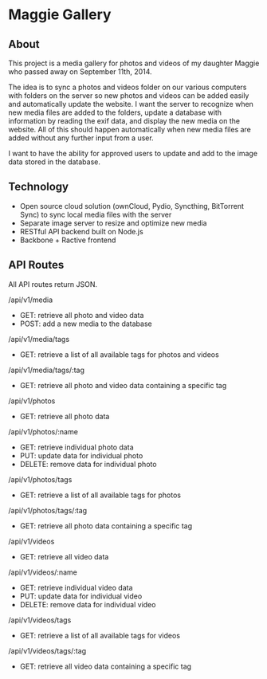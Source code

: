 # Maggie Gallery

## About

This project is a media gallery for photos and videos of my daughter Maggie who passed away on September 11th, 2014. 

The idea is to sync a photos and videos folder on our various computers with folders on the server so new photos and videos can be added easily and automatically update the website. I want the server to recognize when new media files are added to the folders, update a database with information by reading the exif data, and display the new media on the website. All of this should happen automatically when new media files are added without any further input from a user.

I want to have the ability for approved users to update and add to the image data stored in the database. 

## Technology

* Open source cloud solution (ownCloud, Pydio, Syncthing, BitTorrent Sync) to sync local media files with the server
* Separate image server to resize and optimize new media
* RESTful API backend built on Node.js
* Backbone + Ractive frontend

## API Routes

All API routes return JSON.

/api/v1/media

* GET: retrieve all photo and video data
* POST: add a new media to the database

/api/v1/media/tags

* GET: retrieve a list of all available tags for photos and videos

/api/v1/media/tags/:tag

* GET: retrieve all photo and video data containing a specific tag

/api/v1/photos

* GET: retrieve all photo data

/api/v1/photos/:name

* GET: retrieve individual photo data
* PUT: update data for individual photo
* DELETE: remove data for individual photo

/api/v1/photos/tags

* GET: retrieve a list of all available tags for photos

/api/v1/photos/tags/:tag

* GET: retrieve all photo data containing a specific tag

/api/v1/videos

* GET: retrieve all video data

/api/v1/videos/:name

* GET: retrieve individual video data
* PUT: update data for individual video
* DELETE: remove data for individual video

/api/v1/videos/tags

* GET: retrieve a list of all available tags for videos

/api/v1/videos/tags/:tag

* GET: retrieve all video data containing a specific tag